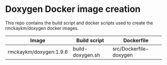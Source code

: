 # Doxygen Docker image creation #

This repo contains the build script and docker scripts used to create the rmckaykm/doxygen docker images.

| Image                    | Build script     | Dockerfile              |
|--------------------------|------------------|-------------------------|
| rmckaykm/doxygen:1.9.6   | build-doxygen.sh | src/Dockerfile-doxygen  |

